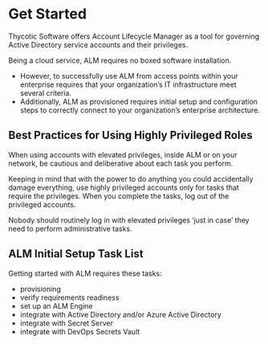 ﻿[title]: # (Get Started)
[tags]: # (Account Lifecycle Manager,ALM,Active Directory,)
[priority]: # (1000)

# Get Started

Thycotic Software offers Account Lifecycle Manager as a tool for governing Active Directory service accounts and their privileges.

Being a cloud service, ALM requires no boxed software installation.

* However, to successfully use ALM from access points within your enterprise requires that your organization’s IT infrastructure meet several criteria.
* Additionally, ALM as provisioned requires initial setup and configuration steps to correctly connect to your organization’s enterprise architecture.

## Best Practices for Using Highly Privileged Roles

When using accounts with elevated privileges, inside ALM or on your network, be cautious and deliberative about each task you perform.

Keeping in mind that with the power to do anything you could accidentally damage everything, use highly privileged accounts only for tasks that require the privileges. When you complete the tasks, log out of the privileged accounts.

Nobody should routinely log in with elevated privileges ‘just in case’ they need to perform administrative tasks.

## ALM Initial Setup Task List

Getting started with ALM requires these tasks:

* provisioning
* verify requirements readiness
* set up an ALM Engine
* integrate with Active Directory and/or Azure Active Directory
* integrate with Secret Server
* integrate with DevOps Secrets Vault
